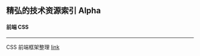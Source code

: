 
## 精弘的技术资源索引 Alpha

#### 前端 CSS

------

CSS 前端框架整理 [link][css-frameworks]

[css-frameworks]: http://page.zjut.in/css/responsive-frameworks.md

